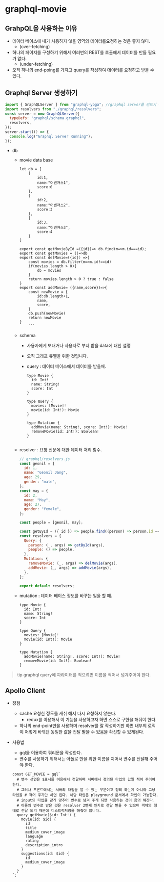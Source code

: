 # graphql-movie

## GrahpQL을 사용하는 이유

- 데이터 베이스에 내가 사용하지 않을 영역의 데이터를요청하는 것은 좋지 않다.
  - (over-fetching)
- 하나의 페이지를 구성하기 위해서 여러번의 REST를 호출해서 데이터를 만들 필요가 없다.
  - (under-fetching)
- 오직 하나의 end-poing를 가지고 query를 작성하여 데이터를 요청하고 받을 수 있다.

## Graphql Server 생성하기

```javascript
import { GraphQLServer } from "graphql-yoga"; //graphql server를 만드기 위한 패키지
import resolvers from "./graphql/resolvers";
const server = new GraphQLServer({
  typeDefs: "graphql/schema.graphql",
  resolvers,
});
server.start(() => {
  console.log("Graphql Server Running");
});
```

- db

  - movie data base

    ````gql
    let db = [
        {
            id:1,
            name:"어벤져스1",
            score:0
        },
        {
            id:2,
            name:"어벤져스2",
            score:3
        },
        {
            id:3,
            name:"어벤져스3",
            score:4
        }
    ]

    export const getMovieById =({id})=> db.find(m=>m.id===id);
    export const getMovies = ()=>db
    export const delMovie=({id}) =>{
        const movies = db.filter(m=>m.id!==id)
        if(movies.length > 0){
            db = movies
        }
        return movies.length > 0 ? true : false
    }
    export const addMovie= ({name,score})=>{
        const newMovie = {
            id:db.length+1,
            name,
            score,
        }
        db.push(newMovie)
        return newMovie
    }
        ```

    ````

  - schema

    - 사용자에게 보내거나 사용자로 부터 받을 data에 대한 설명
    - 오직 그래프 큐엘을 위한 것입니다.
    - query : 데이터 베이스에서 데이터를 받을때.

      ```gql
      type Movie {
        id: Int!
        name: String!
        score: Int
      }

      type Query {
        movies: [Movie]!
        movie(id: Int!): Movie
      }

      type Mutation {
        addMovie(name: String!, score: Int!): Movie!
        removeMovie(id: Int!): Boolean!
      }
      ```

    ```

    ```

  - resolver : 요청 전문에 대한 데이터 처리 함수.

    ```javascript
    // graphql/resolvers.js
    const geonil = {
      id: 1,
      name: "Geonil Jang",
      age: 29,
      gender: "male",
    };
    const may = {
      id: 2,
      name: "May",
      age: 27,
      gender: "female",
    };

    const people = [geonil, may];

    const getById = ({ id }) => people.find((person) => person.id === id);
    const resolvers = {
      Query: {
        person: (_, args) => getById(args),
        people: () => people,
      },
      Mutation: {
        removeMovie: (_, args) => delMovie(args),
        addMovie: (_, args) => addMovie(args),
      },
    };

    export default resolvers;
    ```

  - mutation : 데이터 베이스 정보를 바꾸는 일을 할 때.

    ```gql
    type Movie {
      id: Int!
      name: String!
      score: Int
    }

    type Query {
      movies: [Movie]!
      movie(id: Int!): Movie
    }

    type Mutation {
      addMovie(name: String!, score: Int!): Movie!
      removeMovie(id: Int!): Boolean!
    }
    ```

> tip
> graphql query에 파라미터를 적으려면 이름을 적어서 넘겨주어야 한다.

## Apollo Client

- 장점

  - cache 요청한 정도를 캐쉬 해서 다시 요청하지 않는다.
    - redux를 이용해서 이 기능을 사용하고자 하면 스스로 구현을 해줘야 한다.
  - 하나의 end-point만을 사용하며 resolver를 잘 작성하기만 하면 내부의 로직이 어떻게 바뀌던 동일한 값을 전달 받을 수 있음을 확신할 수 있게된다.

- 사용법
  - gql을 이용하여 쿼리문을 작성한다.
  - 변수를 사용하기 위해서는 아폴로 만을 위한 이름을 지어서 변수를 전달해 주어야 한다.
  ```gql
  const GET_MOVIE = gql`
    # 변수 선언은 $표시를 이용해서 전달하며 서버에서 정의된 타입의 값일 적어 주어야 한다.
    # 그러나 프론트에서는 서버의 타입을 알 수 있는 부분이고 정의 하는게 아니라 그냥 타입을 # 적어 주기만 하면 된다. 해당 타입은 playground 문서에서 확인이 가능한다.
    # input의 타입을 같게 맞추어 변수로 넘겨 주게 되면 사용하는 것이 용의 해진다.
    # 이름의 변수로 받은 것은 resolver 2번째 인자로 전달 받을 수 있으며 객체의 형태로 전달 되기 때문에 디스트럭쳐링을 해줘야 합니다.
    query getMovie($id: Int!) {
      movie(id: $id) {
        id
        title
        medium_cover_image
        language
        rating
        description_intro
      }
      suggestions(id: $id) {
        id
        medium_cover_image
      }
    }
  `;
  ```
